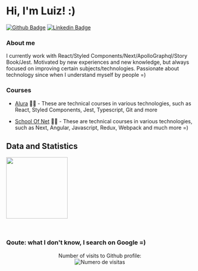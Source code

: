   
# Hi, I'm Luiz! :)

[![Github Badge](https://img.shields.io/badge/-Github-000?style=flat-square&logo=Github&logoColor=white&link=https://github.com/J0se-Luiz)](https://github.com/J0se-Luiz)
[![Linkedin Badge](https://img.shields.io/badge/-LinkedIn-blue?style=flat-square&logo=Linkedin&logoColor=white&link=https://www.linkedin.com/in/luiz-santos-516182216//)](https://www.linkedin.com/in/luiz-santos-516182216/)


### About me
I currently work with React/Styled Components/Next/ApolloGraphql/Story Book/Jest.
Motivated by new experiences and new knowledge, but always focused on improving certain subjects/technologies.
Passionate about technology since when I understand myself by people =)

### Courses
- [Alura](https://cursos.alura.com.br/user/joseluizsantos231293/fullCertificate/1cf1fd2c9b77cd6df85a1f9691f64a4a) ✍🏼 - These are technical courses in various technologies, such as React, Styled Components, Jest, Typescript, Git and more

- [School Of Net](https://j0se-luiz.github.io/schoolofnet-allcourses/) ✍🏼 - These are technical courses in various technologies, such as Next, Angular, Javascript, Redux, Webpack and much more =)

<!-- - [Blog]() ✍🏼 - -->
<!-- - [Website]) 💻- -->

## Data and Statistics
<p align="left"> 
  <img height='165' src="https://github-readme-stats.vercel.app/api?username=J0se-Luiz&show_icons=true&theme=dark&hide=contribs,prs&count_private=true"></img>
<!--  <img src="https://github-readme-stats.vercel.app/api/top-langs/?username=J0se-Luiz&layout=compact&langs_count=10&theme=dark"></img> -->
</p>
<br>


### Qoute: what I don't know, I search on Google =)
  <p align="center">
    Number of visits to Github profile: <br> <img src="https://profile-counter.glitch.me/J0se-Luiz/count.svg" alt="Numero de visitas">
</p>
